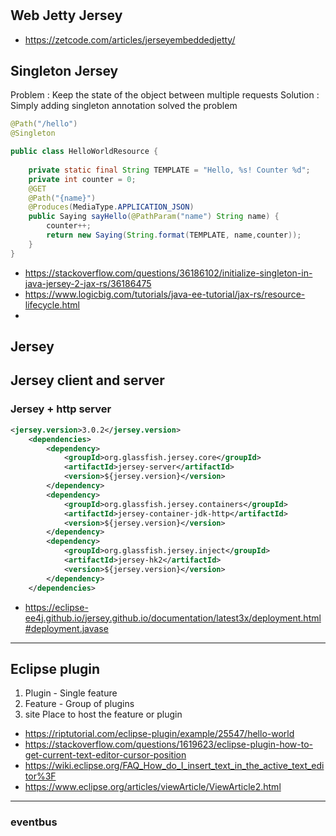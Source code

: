#
## Web Jetty Jersey
* https://zetcode.com/articles/jerseyembeddedjetty/

## Singleton Jersey
Problem : Keep the state of the object between multiple requests
Solution : Simply adding singleton annotation solved the problem
```java
@Path("/hello")
@Singleton

public class HelloWorldResource {
	
	private static final String TEMPLATE = "Hello, %s! Counter %d";
	private int counter = 0;
	@GET
	@Path("{name}")
    @Produces(MediaType.APPLICATION_JSON)
    public Saying sayHello(@PathParam("name") String name) {	
	    counter++;
		return new Saying(String.format(TEMPLATE, name,counter));
    }
}
```
* https://stackoverflow.com/questions/36186102/initialize-singleton-in-java-jersey-2-jax-rs/36186475
* https://www.logicbig.com/tutorials/java-ee-tutorial/jax-rs/resource-lifecycle.html
* 
## Jersey
## Jersey client and server
### Jersey + http server
```xml
<jersey.version>3.0.2</jersey.version>
	<dependencies>
		<dependency>
			<groupId>org.glassfish.jersey.core</groupId>
			<artifactId>jersey-server</artifactId>
			<version>${jersey.version}</version>
		</dependency>
		<dependency>
			<groupId>org.glassfish.jersey.containers</groupId>
			<artifactId>jersey-container-jdk-http</artifactId>
			<version>${jersey.version}</version>
		</dependency>
		<dependency>
			<groupId>org.glassfish.jersey.inject</groupId>
			<artifactId>jersey-hk2</artifactId>
			<version>${jersey.version}</version>
		</dependency>
	</dependencies>
```
* https://eclipse-ee4j.github.io/jersey.github.io/documentation/latest3x/deployment.html#deployment.javase
---
## Eclipse plugin
1. Plugin - Single feature
2. Feature - Group of plugins
3. site Place to host the feature or plugin

* https://riptutorial.com/eclipse-plugin/example/25547/hello-world
* https://stackoverflow.com/questions/1619623/eclipse-plugin-how-to-get-current-text-editor-cursor-position
* https://wiki.eclipse.org/FAQ_How_do_I_insert_text_in_the_active_text_editor%3F
* https://www.eclipse.org/articles/viewArticle/ViewArticle2.html
---
### eventbus
